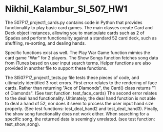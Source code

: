 # Nikhil_Kalambur_SI_507_HW1

The 507F17_project1_cards.py contains code in Python that provides functionality to play basic card games. The main classes create Card and Deck object instances, allowing you to manipulate cards such as 2 of Spades and perform functionality against a standard 52 card deck, such as shuffling, re-sorting, and dealing hands. 

Specific functions exist as well. The Play War Game function mimics the card game "War" for 2 players. The Show Songs function fetches song data from iTunes based on user input search terms. Helper functions are also provided in another file to support these functions. 

The SI507F17_project1_tests.py file tests these pieces of code, and ultimately identified 3 root errors. First error relates to the rendering of face cards. Rather than returning "Ace of Diamonds", the Card() class returns "1 of Diamonds". (See test function: test_face_cards) The second error relates to the deal hand functionality. Ultimately, the deal hand function is not able to deal a hand of 52, nor does it seem to process the user input hand size properly. (See test functions: test_deal_hand2 and test_deal_hand3). Finally, the show song functionality does not work either. When searching for a specific song, the returned data is seemingly unrelated. (see test function: test_show_song). 


